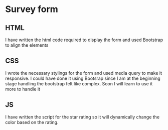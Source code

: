 # Survey form

## HTML

I have written the html code required to display the form and used Bootstrap to align the elements 

## CSS 

I wrote the necessary stylings for the form and used media query to make it responsive. I could have done it using Bootsrap since I am at  the beginning stage handling the bootstrap felt like complex. Soon I will learn to use it more to handle it

## JS

I have written the script for the star rating so it will dynamically change the color based on the rating.